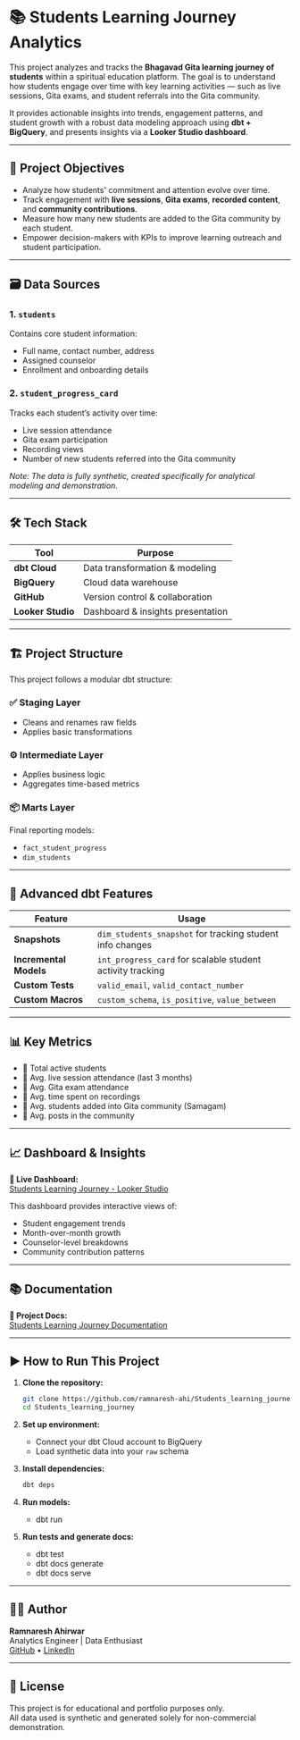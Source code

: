 # 📚 Students Learning Journey Analytics

This project analyzes and tracks the **Bhagavad Gita learning journey of students** within a spiritual education platform. The goal is to understand how students engage over time with key learning activities — such as live sessions, Gita exams, and student referrals into the Gita community.

It provides actionable insights into trends, engagement patterns, and student growth with a robust data modeling approach using **dbt + BigQuery**, and presents insights via a **Looker Studio dashboard**.

---

## 🧠 Project Objectives

- Analyze how students' commitment and attention evolve over time.
- Track engagement with **live sessions**, **Gita exams**, **recorded content**, and **community contributions**.
- Measure how many new students are added to the Gita community by each student.
- Empower decision-makers with KPIs to improve learning outreach and student participation.

---

## 🗃️ Data Sources

### 1. `students`
Contains core student information:
- Full name, contact number, address
- Assigned counselor
- Enrollment and onboarding details

### 2. `student_progress_card`
Tracks each student’s activity over time:
- Live session attendance
- Gita exam participation
- Recording views
- Number of new students referred into the Gita community

*Note: The data is fully synthetic, created specifically for analytical modeling and demonstration.*

---

## 🛠️ Tech Stack

| Tool | Purpose |
|------|---------|
| **dbt Cloud** | Data transformation & modeling |
| **BigQuery** | Cloud data warehouse |
| **GitHub** | Version control & collaboration |
| **Looker Studio** | Dashboard & insights presentation |

---

## 🏗️ Project Structure

This project follows a modular dbt structure:

### ✅ Staging Layer
- Cleans and renames raw fields
- Applies basic transformations

### ⚙️ Intermediate Layer
- Applies business logic
- Aggregates time-based metrics

### 📦 Marts Layer
Final reporting models:
- `fact_student_progress`
- `dim_students`

---

## 🧪 Advanced dbt Features

| Feature | Usage |
|--------|-------|
| **Snapshots** | `dim_students_snapshot` for tracking student info changes |
| **Incremental Models** | `int_progress_card` for scalable student activity tracking |
| **Custom Tests** | `valid_email`, `valid_contact_number` |
| **Custom Macros** | `custom_schema`, `is_positive`, `value_between` |

---

## 📊 Key Metrics

- 👥 Total active students
- 📅 Avg. live session attendance (last 3 months)
- 📝 Avg. Gita exam attendance
- 🎥 Avg. time spent on recordings
- 🤝 Avg. students added into Gita community (Samagam)
- 📢 Avg. posts in the community

---

## 📈 Dashboard & Insights

**🔗 Live Dashboard:**  
[Students Learning Journey - Looker Studio](https://lookerstudio.google.com/reporting/5853d951-c56b-4d0b-a37a-ffe995ba3b30)

This dashboard provides interactive views of:
- Student engagement trends
- Month-over-month growth
- Counselor-level breakdowns
- Community contribution patterns

---

## 📚 Documentation

**🔗 Project Docs:**  
[Students Learning Journey Documentation](https://ramnaresh-ahi.github.io/Students_learning_journey/)

---

## ▶️ How to Run This Project

1. **Clone the repository:**
   ```bash
   git clone https://github.com/ramnaresh-ahi/Students_learning_journey.git
   cd Students_learning_journey
   ```
2. **Set up environment:**
   - Connect your dbt Cloud account to BigQuery
   - Load synthetic data into your `raw` schema

3. **Install dependencies:**
   ```bash
   dbt deps
   ```
4. **Run models:**
   - dbt run

5. **Run tests and generate docs:**
   - dbt test
   - dbt docs generate
   - dbt docs serve
  
---

## 👨‍💻 Author

**Ramnaresh Ahirwar**  
Analytics Engineer | Data Enthusiast  
[GitHub](https://github.com/ramnaresh-ahi) • [LinkedIn](https://www.linkedin.com/in/ramnaresh-ahirwar-77abc/)

---

## 📌 License

This project is for educational and portfolio purposes only.  
All data used is synthetic and generated solely for non-commercial demonstration.


